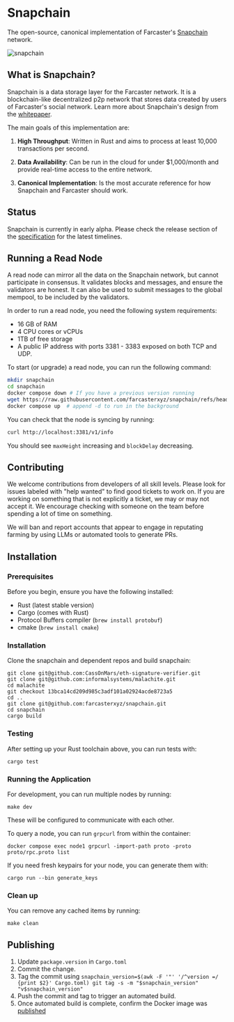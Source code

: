 # Snapchain

The open-source, canonical implementation of Farcaster's [Snapchain](https://github.com/farcasterxyz/protocol/discussions/207) network. 

![snapchain](https://github.com/user-attachments/assets/e5a041db-e3ae-4250-ad6b-7043ad648d34)


<!-- TODO:  links to installation, user docs, contributor docs -->

## What is Snapchain?

Snapchain is a data storage layer for the Farcaster network. It is a blockchain-like decentralized p2p network that stores data created by users of Farcaster's social network. Learn more about Snapchain's design from the [whitepaper](https://github.com/farcasterxyz/protocol/discussions/207).

The main goals of this implementation are:

1. **High Throughput**: Written in Rust and aims to process at least 10,000 transactions per second. 

2. **Data Availability**: Can be run in the cloud for under $1,000/month and provide real-time access to the entire network. 

3. **Canonical Implementation**: Is the most accurate reference for how Snapchain and Farcaster should work. 

## Status 

Snapchain is currently in early alpha. Please check the release section of the [specification](https://github.com/farcasterxyz/protocol/discussions/207) for the latest timelines.

## Running a Read Node

A read node can mirror all the data on the Snapchain network, but cannot participate in consensus. It validates
blocks and messages, and ensure the validators are honest. It can also be used to submit messages to the global mempool,
to be included by the validators.

In order to run a read node, you need the following system requirements:
- 16 GB of RAM
- 4 CPU cores or vCPUs
- 1TB of free storage
- A public IP address with ports 3381 - 3383 exposed on both TCP and UDP. 

To start (or upgrade) a read node, you can run the following command:

```bash
mkdir snapchain
cd snapchain
docker compose down # If you have a previous version running
wget https://raw.githubusercontent.com/farcasterxyz/snapchain/refs/heads/main/docker-compose.read.yml -O docker-compose.yml
docker compose up  # append -d to run in the background
```

You can check that the node is syncing by running:
```bash
curl http://localhost:3381/v1/info
```

You should see `maxHeight` increasing and `blockDelay` decreasing.

## Contributing 

We welcome contributions from developers of all skill levels. Please look for issues labeled with "help wanted" to find good tickets to work on. If you are working on something that is not explicitly a ticket, we may or may not accept it. We encourage checking with someone on the team before spending a lot of time on something. 

We will ban and report accounts that appear to engage in reputating farming by using LLMs or automated tools to generate PRs. 

## Installation

### Prerequisites

Before you begin, ensure you have the following installed:
- Rust (latest stable version)
- Cargo (comes with Rust)
- Protocol Buffers compiler (`brew install protobuf`)
- cmake (`brew install cmake`) 

### Installation

Clone the snapchain and dependent repos and build snapchain:
```
git clone git@github.com:CassOnMars/eth-signature-verifier.git
git clone git@github.com:informalsystems/malachite.git
cd malachite
git checkout 13bca14cd209d985c3adf101a02924acde8723a5
cd ..
git clone git@github.com:farcasterxyz/snapchain.git
cd snapchain
cargo build
```

### Testing

After setting up your Rust toolchain above, you can run tests with:

```
cargo test
```

### Running the Application

For development, you can run multiple nodes by running:
```
make dev
```

These will be configured to communicate with each other.

To query a node, you can run `grpcurl` from within the container:

```
docker compose exec node1 grpcurl -import-path proto -proto proto/rpc.proto list
```

If you need fresh keypairs for your node, you can generate them with:

```
cargo run --bin generate_keys
```

### Clean up

You can remove any cached items by running:

```
make clean
```

## Publishing

1. Update `package.version` in `Cargo.toml`
2. Commit the change.
3. Tag the commit using `snapchain_version=$(awk -F '"' '/^version =/ {print $2}' Cargo.toml) git tag -s -m "$snapchain_version" "v$snapchain_version"`
4. Push the commit and tag to trigger an automated build.
5. Once automated build is complete, confirm the Docker image was [published](https://hub.docker.com/r/farcasterxyz/snapchain)
